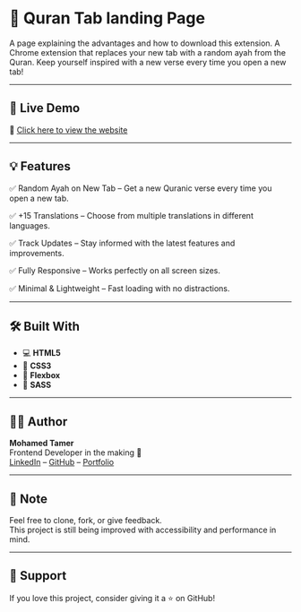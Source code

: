 # 📄 Quran Tab landing Page

A page explaining the advantages and how to download this extension. A Chrome extension that replaces your new tab with a random ayah from the Quran.
Keep yourself inspired with a new verse every time you open a new tab!

---

## 🚀 Live Demo  
🔗 [Click here to view the website](https://mohamed-cloud595.github.io/Personal-Website/)

---

## 💡 Features

✅ Random Ayah on New Tab – Get a new Quranic verse every time you open a new tab.

✅ +15 Translations – Choose from multiple translations in different languages.

✅ Track Updates – Stay informed with the latest features and improvements.

✅ Fully Responsive – Works perfectly on all screen sizes.

✅ Minimal & Lightweight – Fast loading with no distractions.

---

## 🛠️ Built With

- 💻 **HTML5**
- 🎨 **CSS3**
- 🔄 **Flexbox**
- 🧱 **SASS**

---

## 👨‍💻 Author

**Mohamed Tamer**  
Frontend Developer in the making 🚀  
[LinkedIn](https://www.linkedin.com/in/mohamed-tamer-568023262/) – [GitHub](https://github.com/Mohamed-cloud595) –
[Portfolio](https://mohamed-cloud595.github.io/Personal-Website/)

---

## 📌 Note

Feel free to clone, fork, or give feedback.  
This project is still being improved with accessibility and performance in mind.

---

## 💚 Support
If you love this project, consider giving it a ⭐ on GitHub!
